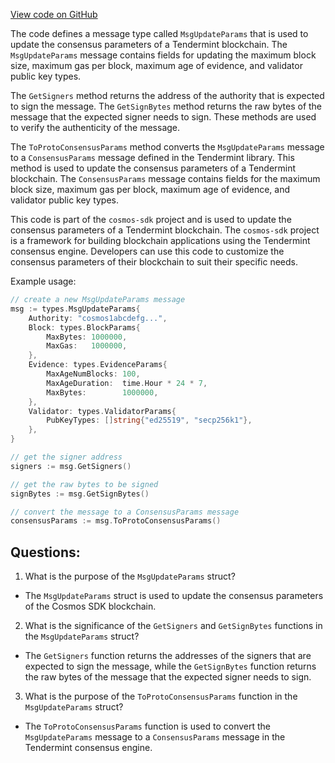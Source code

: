 [View code on GitHub](https://github.com/cosmos/cosmos-sdk/blob/main/x/consensus/types/msgs.go)

The code defines a message type called `MsgUpdateParams` that is used to update the consensus parameters of a Tendermint blockchain. The `MsgUpdateParams` message contains fields for updating the maximum block size, maximum gas per block, maximum age of evidence, and validator public key types. 

The `GetSigners` method returns the address of the authority that is expected to sign the message. The `GetSignBytes` method returns the raw bytes of the message that the expected signer needs to sign. These methods are used to verify the authenticity of the message.

The `ToProtoConsensusParams` method converts the `MsgUpdateParams` message to a `ConsensusParams` message defined in the Tendermint library. This method is used to update the consensus parameters of a Tendermint blockchain. The `ConsensusParams` message contains fields for the maximum block size, maximum gas per block, maximum age of evidence, and validator public key types.

This code is part of the `cosmos-sdk` project and is used to update the consensus parameters of a Tendermint blockchain. The `cosmos-sdk` project is a framework for building blockchain applications using the Tendermint consensus engine. Developers can use this code to customize the consensus parameters of their blockchain to suit their specific needs. 

Example usage:

```go
// create a new MsgUpdateParams message
msg := types.MsgUpdateParams{
    Authority: "cosmos1abcdefg...",
    Block: types.BlockParams{
        MaxBytes: 1000000,
        MaxGas:   1000000,
    },
    Evidence: types.EvidenceParams{
        MaxAgeNumBlocks: 100,
        MaxAgeDuration:  time.Hour * 24 * 7,
        MaxBytes:        1000000,
    },
    Validator: types.ValidatorParams{
        PubKeyTypes: []string{"ed25519", "secp256k1"},
    },
}

// get the signer address
signers := msg.GetSigners()

// get the raw bytes to be signed
signBytes := msg.GetSignBytes()

// convert the message to a ConsensusParams message
consensusParams := msg.ToProtoConsensusParams()
```
## Questions: 
 1. What is the purpose of the `MsgUpdateParams` struct?
- The `MsgUpdateParams` struct is used to update the consensus parameters of the Cosmos SDK blockchain.

2. What is the significance of the `GetSigners` and `GetSignBytes` functions in the `MsgUpdateParams` struct?
- The `GetSigners` function returns the addresses of the signers that are expected to sign the message, while the `GetSignBytes` function returns the raw bytes of the message that the expected signer needs to sign.

3. What is the purpose of the `ToProtoConsensusParams` function in the `MsgUpdateParams` struct?
- The `ToProtoConsensusParams` function is used to convert the `MsgUpdateParams` message to a `ConsensusParams` message in the Tendermint consensus engine.